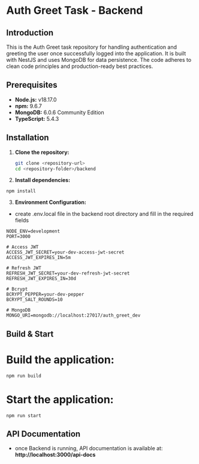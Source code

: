 # Auth Greet Task - Backend

## Introduction

This is the Auth Greet task repository for handling authentication and greeting the user once successfully logged into the application. It is built with NestJS and uses MongoDB for data persistence. The code adheres to clean code principles and production-ready best practices.

## Prerequisites

- **Node.js:** v18.17.0  
- **npm:** 9.6.7  
- **MongoDB:** 6.0.6 Community Edition  
- **TypeScript:** 5.4.3  

## Installation

1. **Clone the repository:**

   ```bash
   git clone <repository-url>
   cd <repository-folder>/backend
   ```

2. **Install dependencies:**

  ```
  npm install
  ```

3. **Environment Configuration:**

  - create .env.local file in the backend root directory and fill in the required fields
  
  ```
  NODE_ENV=development
  PORT=3000

  # Access JWT
  ACCESS_JWT_SECRET=your-dev-access-jwt-secret
  ACCESS_JWT_EXPIRES_IN=5m

  # Refresh JWT
  REFRESH_JWT_SECRET=your-dev-refresh-jwt-secret
  REFRESH_JWT_EXPIRES_IN=30d

  # Bcrypt
  BCRYPT_PEPPER=your-dev-pepper
  BCRYPT_SALT_ROUNDS=10

  # MongoDB
  MONGO_URI=mongodb://localhost:27017/auth_greet_dev
  ```

## Build & Start
  
  # Build the application:
  
  ```
  npm run build
  ```
  
  # Start the application:
  
  ```
  npm run start
  ```

## API Documentation
  - once Backend is running, API documentation is available at: **http://localhost:3000/api-docs**

